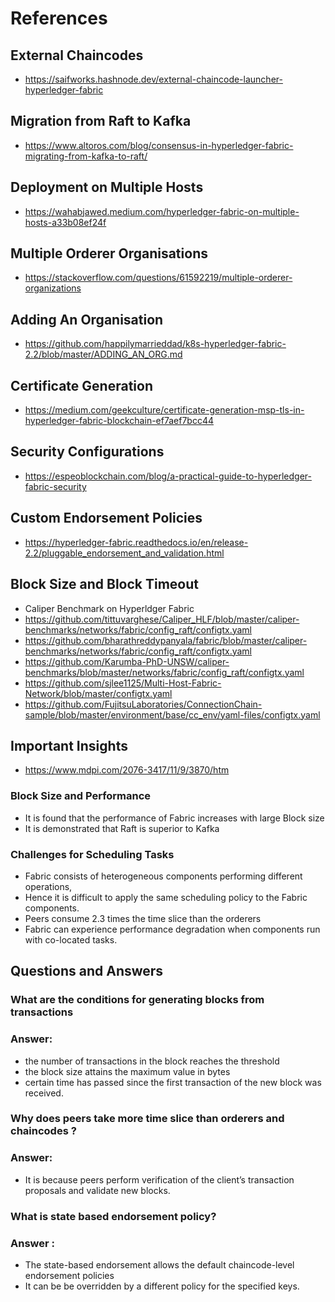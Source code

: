 # References

## External Chaincodes
- https://saifworks.hashnode.dev/external-chaincode-launcher-hyperledger-fabric

## Migration from Raft to Kafka
- https://www.altoros.com/blog/consensus-in-hyperledger-fabric-migrating-from-kafka-to-raft/

## Deployment on Multiple Hosts
- https://wahabjawed.medium.com/hyperledger-fabric-on-multiple-hosts-a33b08ef24f

## Multiple Orderer Organisations
- https://stackoverflow.com/questions/61592219/multiple-orderer-organizations

## Adding An Organisation
- https://github.com/happilymarrieddad/k8s-hyperledger-fabric-2.2/blob/master/ADDING_AN_ORG.md

## Certificate Generation
- https://medium.com/geekculture/certificate-generation-msp-tls-in-hyperledger-fabric-blockchain-ef7aef7bcc44

## Security Configurations
- https://espeoblockchain.com/blog/a-practical-guide-to-hyperledger-fabric-security

## Custom Endorsement Policies
- https://hyperledger-fabric.readthedocs.io/en/release-2.2/pluggable_endorsement_and_validation.html

## Block Size and Block Timeout
- Caliper Benchmark on Hyperldger Fabric
- https://github.com/tittuvarghese/Caliper_HLF/blob/master/caliper-benchmarks/networks/fabric/config_raft/configtx.yaml
- https://github.com/bharathreddypanyala/fabric/blob/master/caliper-benchmarks/networks/fabric/config_raft/configtx.yaml
- https://github.com/Karumba-PhD-UNSW/caliper-benchmarks/blob/master/networks/fabric/config_raft/configtx.yaml
- https://github.com/sjlee1125/Multi-Host-Fabric-Network/blob/master/configtx.yaml
- https://github.com/FujitsuLaboratories/ConnectionChain-sample/blob/master/environment/base/cc_env/yaml-files/configtx.yaml

## Important Insights
- https://www.mdpi.com/2076-3417/11/9/3870/htm

### Block Size and Performance
- It is found that the performance of Fabric increases with large Block size
- It is demonstrated that Raft is superior to Kafka

### Challenges for Scheduling Tasks
- Fabric consists of heterogeneous components performing different operations, 
- Hence it is difficult to apply the same scheduling policy to the Fabric components.
- Peers consume 2.3 times the time slice than the orderers 
- Fabric can experience performance degradation when components run with co-located tasks.

## Questions and Answers

### What are the conditions for generating blocks from transactions
### Answer: 
- the number of transactions in the block reaches the threshold
- the block size attains the maximum value in bytes
- certain time has passed since the first transaction of the new block was received. 

### Why does peers take more time slice than orderers and chaincodes ?
### Answer:
- It is because peers perform verification of the client’s transaction proposals and validate new blocks. 

### What is state based endorsement policy?
### Answer :
- The state-based endorsement allows the default chaincode-level endorsement policies
- It can be be overridden by a different policy for the specified keys.

